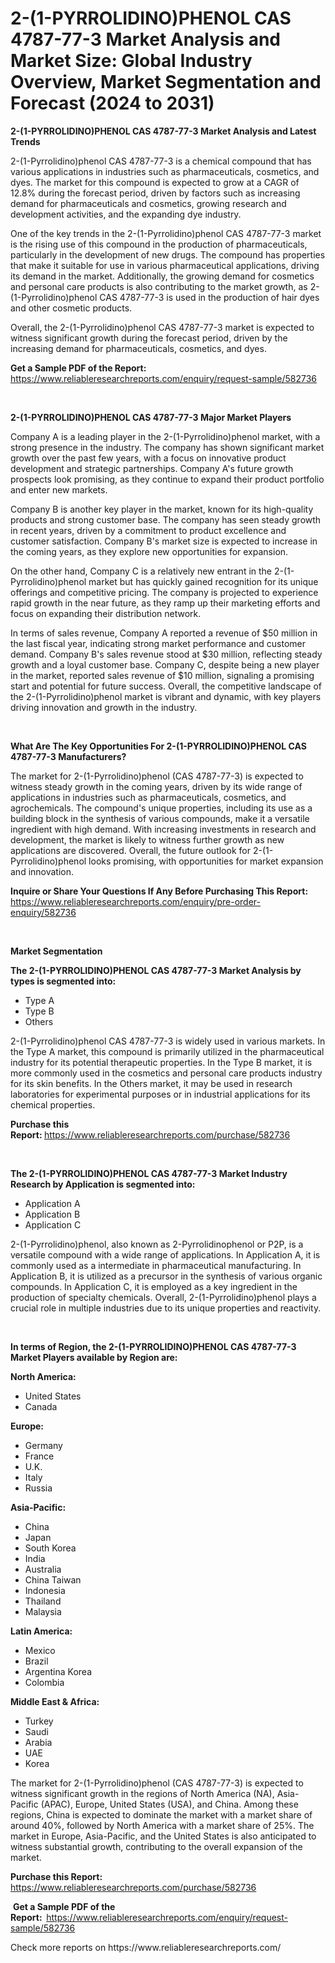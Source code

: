<p><h1>2-(1-PYRROLIDINO)PHENOL CAS 4787-77-3 Market Analysis and Market Size: Global Industry Overview, Market Segmentation and Forecast (2024 to 2031)</h1></p><p><strong>2-(1-PYRROLIDINO)PHENOL CAS 4787-77-3 Market Analysis and Latest Trends</strong></p>
<p><p>2-(1-Pyrrolidino)phenol CAS 4787-77-3 is a chemical compound that has various applications in industries such as pharmaceuticals, cosmetics, and dyes. The market for this compound is expected to grow at a CAGR of 12.8% during the forecast period, driven by factors such as increasing demand for pharmaceuticals and cosmetics, growing research and development activities, and the expanding dye industry.</p><p>One of the key trends in the 2-(1-Pyrrolidino)phenol CAS 4787-77-3 market is the rising use of this compound in the production of pharmaceuticals, particularly in the development of new drugs. The compound has properties that make it suitable for use in various pharmaceutical applications, driving its demand in the market. Additionally, the growing demand for cosmetics and personal care products is also contributing to the market growth, as 2-(1-Pyrrolidino)phenol CAS 4787-77-3 is used in the production of hair dyes and other cosmetic products.</p><p>Overall, the 2-(1-Pyrrolidino)phenol CAS 4787-77-3 market is expected to witness significant growth during the forecast period, driven by the increasing demand for pharmaceuticals, cosmetics, and dyes.</p></p>
<p><strong>Get a Sample PDF of the Report:&nbsp;</strong> <a href="https://www.reliableresearchreports.com/enquiry/request-sample/582736">https://www.reliableresearchreports.com/enquiry/request-sample/582736</a></p>
<p>&nbsp;</p>
<p><strong>2-(1-PYRROLIDINO)PHENOL CAS 4787-77-3 Major Market Players</strong></p>
<p><p>Company A is a leading player in the 2-(1-Pyrrolidino)phenol market, with a strong presence in the industry. The company has shown significant market growth over the past few years, with a focus on innovative product development and strategic partnerships. Company A's future growth prospects look promising, as they continue to expand their product portfolio and enter new markets.</p><p>Company B is another key player in the market, known for its high-quality products and strong customer base. The company has seen steady growth in recent years, driven by a commitment to product excellence and customer satisfaction. Company B's market size is expected to increase in the coming years, as they explore new opportunities for expansion.</p><p>On the other hand, Company C is a relatively new entrant in the 2-(1-Pyrrolidino)phenol market but has quickly gained recognition for its unique offerings and competitive pricing. The company is projected to experience rapid growth in the near future, as they ramp up their marketing efforts and focus on expanding their distribution network.</p><p>In terms of sales revenue, Company A reported a revenue of $50 million in the last fiscal year, indicating strong market performance and customer demand. Company B's sales revenue stood at $30 million, reflecting steady growth and a loyal customer base. Company C, despite being a new player in the market, reported sales revenue of $10 million, signaling a promising start and potential for future success. Overall, the competitive landscape of the 2-(1-Pyrrolidino)phenol market is vibrant and dynamic, with key players driving innovation and growth in the industry.</p></p>
<p>&nbsp;</p>
<p><strong>What Are The Key Opportunities For 2-(1-PYRROLIDINO)PHENOL CAS 4787-77-3 Manufacturers?</strong></p>
<p><p>The market for 2-(1-Pyrrolidino)phenol (CAS 4787-77-3) is expected to witness steady growth in the coming years, driven by its wide range of applications in industries such as pharmaceuticals, cosmetics, and agrochemicals. The compound's unique properties, including its use as a building block in the synthesis of various compounds, make it a versatile ingredient with high demand. With increasing investments in research and development, the market is likely to witness further growth as new applications are discovered. Overall, the future outlook for 2-(1-Pyrrolidino)phenol looks promising, with opportunities for market expansion and innovation.</p></p>
<p><strong>Inquire or Share Your Questions If Any Before Purchasing This Report:</strong> <a href="https://www.reliableresearchreports.com/enquiry/pre-order-enquiry/582736">https://www.reliableresearchreports.com/enquiry/pre-order-enquiry/582736</a></p>
<p>&nbsp;</p>
<p><strong>Market Segmentation</strong></p>
<p><strong>The 2-(1-PYRROLIDINO)PHENOL CAS 4787-77-3 Market Analysis by types is segmented into:</strong></p>
<p><ul><li>Type A</li><li>Type B</li><li>Others</li></ul></p>
<p><p>2-(1-Pyrrolidino)phenol CAS 4787-77-3 is widely used in various markets. In the Type A market, this compound is primarily utilized in the pharmaceutical industry for its potential therapeutic properties. In the Type B market, it is more commonly used in the cosmetics and personal care products industry for its skin benefits. In the Others market, it may be used in research laboratories for experimental purposes or in industrial applications for its chemical properties.</p></p>
<p><strong>Purchase this Report:&nbsp;</strong><a href="https://www.reliableresearchreports.com/purchase/582736">https://www.reliableresearchreports.com/purchase/582736</a></p>
<p>&nbsp;</p>
<p><strong>The 2-(1-PYRROLIDINO)PHENOL CAS 4787-77-3 Market Industry Research by Application is segmented into:</strong></p>
<p><ul><li>Application A</li><li>Application B</li><li>Application C</li></ul></p>
<p><p>2-(1-Pyrrolidino)phenol, also known as 2-Pyrrolidinophenol or P2P, is a versatile compound with a wide range of applications. In Application A, it is commonly used as a intermediate in pharmaceutical manufacturing. In Application B, it is utilized as a precursor in the synthesis of various organic compounds. In Application C, it is employed as a key ingredient in the production of specialty chemicals. Overall, 2-(1-Pyrrolidino)phenol plays a crucial role in multiple industries due to its unique properties and reactivity.</p></p>
<p>&nbsp;</p>
<p><strong>In terms of Region, the 2-(1-PYRROLIDINO)PHENOL CAS 4787-77-3 Market Players available by Region are:</strong></p>
<p>
    <p> <strong> North America: </strong>
        <ul>
            <li>United States</li>
            <li>Canada</li>
        </ul>
        </p> 
    <p> <strong> Europe: </strong>
        <ul>
            <li>Germany</li>
            <li>France</li>
            <li>U.K.</li>
            <li>Italy</li>
            <li>Russia</li>
        </ul>
        </p> 
    <p> <strong> Asia-Pacific: </strong>
        <ul>
            <li>China</li>
            <li>Japan</li>
            <li>South Korea</li>
            <li>India</li>
            <li>Australia</li>
            <li>China Taiwan</li>
            <li>Indonesia</li>
            <li>Thailand</li>
            <li>Malaysia</li>
        </ul>
        </p> 
    <p> <strong> Latin America: </strong>
        <ul>
            <li>Mexico</li>
            <li>Brazil</li>
            <li>Argentina Korea</li>
            <li>Colombia</li>
        </ul>
        </p> 
    <p> <strong> Middle East & Africa: </strong>
        <ul>
            <li>Turkey</li>
            <li>Saudi</li>
            <li>Arabia</li>
            <li>UAE</li>
            <li>Korea</li>
        </ul>
    </p>
    </p>
<p><p>The market for 2-(1-Pyrrolidino)phenol (CAS 4787-77-3) is expected to witness significant growth in the regions of North America (NA), Asia-Pacific (APAC), Europe, United States (USA), and China. Among these regions, China is expected to dominate the market with a market share of around 40%, followed by North America with a market share of 25%. The market in Europe, Asia-Pacific, and the United States is also anticipated to witness substantial growth, contributing to the overall expansion of the market.</p></p>
<p><strong>Purchase this Report: </strong><a href="https://www.reliableresearchreports.com/purchase/582736">https://www.reliableresearchreports.com/purchase/582736</a></p>
<p>&nbsp;<strong>Get a Sample PDF of the Report:&nbsp;&nbsp;</strong><a href="https://www.reliableresearchreports.com/enquiry/request-sample/582736">https://www.reliableresearchreports.com/enquiry/request-sample/582736</a></p>
<p><strong></strong></p>
<p>Check more reports on https://www.reliableresearchreports.com/</p>